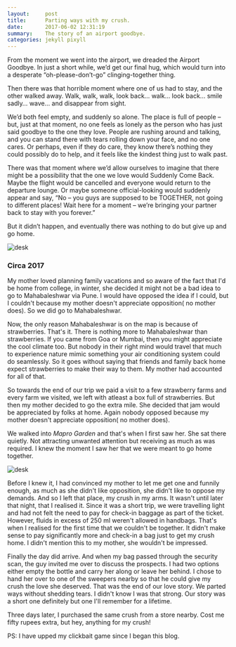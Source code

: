```yaml
---
layout:     post
title:      Parting ways with my crush.
date:       2017-06-02 12:31:19
summary:    The story of an airport goodbye.
categories: jekyll pixyll
---
```


From the moment we went into the airport, we dreaded the Airport Goodbye. In just a short while, we’d get our final hug, which would turn into a desperate “oh-please-don’t-go” clinging-together thing.

Then there was that horrible moment where one of us had to stay, and the other walked away. Walk, walk, walk, look back… walk… look back… smile sadly… wave… and disappear from sight.

We’d both feel empty, and suddenly so alone. The place is full of people – but, just at that moment, no one feels as lonely as the person who has just said goodbye to the one they love. People are rushing around and talking, and you can stand there with tears rolling down your face, and no one cares. Or perhaps, even if they do care, they know there’s nothing they could possibly do to help, and it feels like the kindest thing just to walk past.

There was that moment where we’d allow ourselves to imagine that there might be a possibility that the one we love would Suddenly Come Back. Maybe the flight would be cancelled and everyone would return to the departure lounge. Or maybe someone official-looking would suddenly appear and say, “No – you guys are supposed to be TOGETHER, not going to different places! Wait here for a moment – we’re bringing your partner back to stay with you forever.”

But it didn’t happen, and eventually there was nothing to do but give up and go home.


![desk](http://larryandcarla.com/wordpress/wp-content/uploads/2015/02/I-miss-you-already-watermarked.jpg)

### Circa 2017

My mother loved planning family vacations and so aware of the fact that I'd be home from college, in winter, she decided it might not be a bad idea to go to Mahabaleshwar via Pune. I would have opposed the idea if I could, but I couldn't because my mother doesn't appreciate opposition( no mother does). So we did go to Mahabaleshwar.

Now, the only reason Mahabaleshwar is on the map is because of strawberries. That's it. There is nothing more to Mahabaleshwar than strawberries. If you came from Goa or Mumbai, then you might appreciate the cool climate too. But nobody in their right mind would travel that much to experience nature mimic something your air conditioning system could do seamlessly. So it goes without saying that friends and family back home expect strawberries to make their way to them. My mother had accounted for all of that.

So towards the end of our trip we paid a visit to a few strawberry farms and every farm we visited, we left with atleast a box full of strawberries. But then my mother decided to go the extra mile. She decided that jam would be appreciated by folks at home. Again nobody opposed because my mother doesn't appreciate opposition( no mother does).

We walked into _Mapro Garden_ and that's when I first saw her. She sat there quietly. Not attracting unwanted attention but receiving as much as was required. I knew the moment I saw her that we were meant to go home together.

![desk](http://www.hindmarkets.in/media/catalog/product/cache/12/image/600x600/9df78eab33525d08d6e5fb8d27136e95/1/9/1969_1.jpg)

Before I knew it, I had convinced my mother to let me get one and funnily enough, as much as she didn't like opposition, she didn't like to oppose my demands. And so I left that place, my crush in my arms. It wasn't until later that night, that I realised it. Since it was a short trip, we were travelling light and had not felt the need to pay for check-in baggage as part of the ticket. However, fluids in excess of 250 ml weren't allowed in handbags. That's when I realised for the first time that we couldn't be together. It didn't make sense to pay significantly more and check-in a bag just to get my crush home. I didn't mention this to my mother, she wouldn't be impressed.

Finally the day did arrive. And when my bag passed through the security scan, the guy invited me over to discuss the prospects. I had two options either empty the bottle and carry her along or leave her behind. I chose to hand her over to one of the sweepers nearby so that he could give my crush the love she deserved. That was the end of our love story. We parted ways without shedding tears. I didn't know I was that strong. Our story was a short one definitely but one I'll remember for a lifetime.

Three days later, I purchased the same crush from a store nearby. Cost me fifty rupees extra, but hey, anything for my crush!

PS: I have upped my clickbait game since I began this blog.
